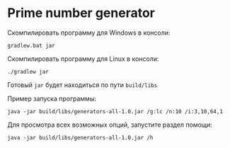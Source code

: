 # Prime number generator
Скомпилировать программу для Windows в консоли:

`gradlew.bat jar`

Скомпилировать программу для Linux в консоли:

`./gradlew jar`

Готовый `jar` будет находиться по пути `build/libs`

Пример запуска программы:

`java -jar build/libs/generators-all-1.0.jar /g:lc /n:10 /i:3,10,64,1`

Для просмотра всех возможных опций, запустите раздел помощи:

`java -jar build/libs/generators-all-1.0.jar /h`
